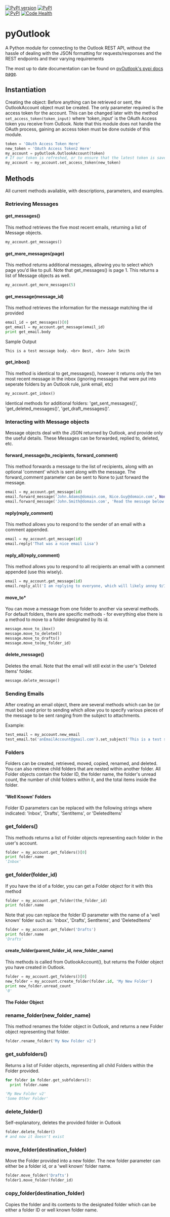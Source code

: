[![PyPI version](https://badge.fury.io/py/pyOutlook.svg)](https://badge.fury.io/py/pyOutlook)
[![PyPI](https://img.shields.io/pypi/dw/pyOutlook.svg?maxAge=2592000)](https://pypi.python.org/pypi/pyOutlook)	
[![PyPI](https://img.shields.io/pypi/wheel/pyOutlook.svg?maxAge=2592000)](https://pypi.python.org/pypi/pyOutlook)
[![Code Health](https://landscape.io/github/JensAstrup/pyOutlook/master/landscape.svg?style=flat)](https://landscape.io/github/JensAstrup/pyOutlook/master)



# pyOutlook
A Python module for connecting to the Outlook REST API, without the hassle of dealing with the JSON formatting for requests/responses and the REST endpoints and their varying requirements

The most up to date documentation can be found on [pyOutlook's pypi docs page](http://pythonhosted.org/pyOutlook).

## Instantiation
Creating the object: Before anything can be retrieved or sent, the OutlookAccount object must be created. The only parameter required is the access token for the account. This can be changed later with the method ```set_access_token(token_input)``` where 'token_input' is the OAuth Access token you receive from Outlook. Note that this module does not handle the OAuth process, gaining an access token must be done outside of this module.

```python
token = 'OAuth Access Token Here'
new_token = 'OAuth Access Token2 Here'
my_account = pyOutlook.OutlookAccount(token)
# If our token is refreshed, or to ensure that the latest token is saved prior to calling a method. 
my_account = my_account.set_access_token(new_token)
```

## Methods
All current methods available, with descriptions, parameters, and examples.

### Retrieving Messages

#### get_messages()
This method retrieves the five most recent emails, returning a list of Message objects. 
```python
my_account.get_messages()
```
#### get_more_messages(page)
This method returns additional messages, allowing you to select which page you'd like to pull. Note that get_messages() is page 1. This returns a list of Message objects as well.
```python
my_account.get_more_messages(5)
```
#### get_message(message_id)
This method retrieves the information for the message matching the id provided
```python
email_id = get_messages()[0]
get_email = my_account.get_message(email_id)
print get_email.body
```
Sample Output
```
This is a test message body. <br> Best, <br> John Smith
```
#### get_inbox()
This method is identical to get_messages(), however it returns only the ten most recent message in the inbox (ignoring messages that were put into seperate folders by an Outlook rule, junk email, etc)

```python
my_account.get_inbox()
```
Identical methods for additional folders: 'get_sent_messages()', 'get_deleted_messages()', 'get_draft_messages()'.

### Interacting with Message objects
Message objects deal with the JSON returned by Outlook, and provide only the useful details. These Messages can be forwarded, replied to, deleted, etc. 

#### forward_message(to_recipients, forward_comment)
This method forwards a message to the list of recipients, along with an optional 'comment' which is sent along with the message. The forward_comment parameter can be sent to None to just forward the message.
```python
email = my_account.get_message(id)
email.forward_message('John.Adams@domain.com, Nice.Guy@domain.com', None)
email.forward_message('John.Smith@domain.com', 'Read the message below')
```
#### reply(reply_comment)
This method allows you to respond to the sender of an email with a comment appended. 
```python
email = my_account.get_message(id)
email.reply('That was a nice email Lisa')
```
#### reply_all(reply_comment)
This method allows you to respond to all recipients an email with a comment appended (use this wisely). 
```python
email = my_account.get_message(id)
email.reply_all('I am replying to everyone, which will likely annoy 9/10 of those who receive this')
```
#### move_to*
You can move a message from one folder to another via several methods. For default folders, there are specific methods - for everything else there is a method to move to a folder designated by its id. 
```python
message.move_to_ibox()
message.move_to_deleted()
message.move_to_drafts()
message.move_to(my_folder_id)
```
#### delete_message()
Deletes the email. Note that the email will still exist in the user's 'Deleted Items' folder. 
```python
message.delete_message()
```
### Sending Emails
After creating an email object, there are several methods which can be (or must be) used prior to sending which allow you to specify various pieces of the message to be sent ranging from the subject to attachments.

Example:
```python
test_email = my_account.new_email
test_email.to('anEmailAccount@gmail.com').set_subject('This is a test subject').set_body('This is a test body. <br> Best, <br> John Smith').add_attachment('FILE_BYTES_HERE', 'FileName', 'pdf').send()
```
### Folders
Folders can be created, retrieved, moved, copied, renamed, and deleted. You can also retrieve child folders that are nested within another folder. All Folder objects contain the folder ID, the folder name, the folder's unread count, the number of child folders within it, and the total items inside the folder. 

#### 'Well Known' Folders
Folder ID parameters can be replaced with the following strings where indicated:
'Inbox', 'Drafts', 'SentItems', or 'DeletedItems'

### get_folders()
This methods returns a list of Folder objects representing each folder in the user's account. 
```python
folder = my_account.get_folders()[0]
print folder.name
'Inbox'
```
### get_folder(folder_id)
If you have the id of a folder, you can get a Folder object for it with this method
```python
folder = my_account.get_folder(the_folder_id)
print folder.name
```
Note that you can replace the folder ID parameter with the name of a 'well known' folder such as: 'Inbox', 'Drafts', SentItems', and 'DeletedItems'
```python
folder = my_account.get_folder('Drafts')
print folder.name
'Drafts'
```
#### create_folder(parent_folder_id, new_folder_name)
This methods is called from OutlookAccount(), but returns the Folder object you have created in Outlook. 
```python
folder = my_account.get_folders()[0]
new_folder = my_account.create_folder(folder.id, 'My New Folder')
print new_folder.unread_count
'0'
```

#### The Folder Object

### rename_folder(new_folder_name)
This method renames the folder object in Outlook, and returns a new Folder object representing that folder.
```python 
folder.rename_folder('My New Folder v2')
```

### get_subfolders()
Returns a list of Folder objects, representing all child Folders within the Folder provided. 
```python 
for folder in folder.get_subfolders():
  print folder.name

'My New Folder v2'
'Some Other Folder'
```

### delete_folder()
Self-explanatory, deletes the provided folder in Outlook
```python
folder.delete_folder()
# and now it doesn't exist
```

### move_folder(destination_folder)
Move the Folder provided into a new folder. The new folder parameter can either be a folder id, or a 'well known' folder name. 
```python
folder.move_folder('Drafts')
folder1.move_folder(folder_id)
```

### copy_folder(destination_folder)
Copies the folder and its contents to the designated folder which can be either a folder ID or well known folder name.

